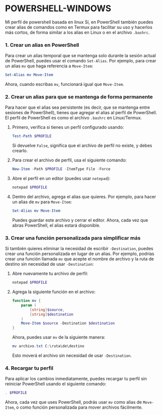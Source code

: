 # POWERSHELL-WINDOWS
Mi perfil de powershell basada en linux
Sí, en PowerShell también puedes crear alias de comandos como en Termux para facilitar su uso y hacerlos más cortos, de forma similar a los alias en Linux o en el archivo `.bashrc`.

### 1. Crear un alias en PowerShell

Para crear un alias temporal que se mantenga solo durante la sesión actual de PowerShell, puedes usar el comando `Set-Alias`. Por ejemplo, para crear un alias `mv` que haga referencia a `Move-Item`:

```powershell
Set-Alias mv Move-Item
```

Ahora, cuando escribas `mv`, funcionará igual que `Move-Item`.

### 2. Crear un alias para que se mantenga de forma permanente

Para hacer que el alias sea persistente (es decir, que se mantenga entre sesiones de PowerShell), tienes que agregar el alias al perfil de PowerShell. El perfil de PowerShell es como el archivo `.bashrc` en Linux/Termux.

1. Primero, verifica si tienes un perfil configurado usando:

   ```powershell
   Test-Path $PROFILE
   ```

   Si devuelve `False`, significa que el archivo de perfil no existe, y debes crearlo.

2. Para crear el archivo de perfil, usa el siguiente comando:

   ```powershell
   New-Item -Path $PROFILE -ItemType File -Force
   ```

3. Abre el perfil en un editor (puedes usar `notepad`):

   ```powershell
   notepad $PROFILE
   ```

4. Dentro del archivo, agrega el alias que quieres. Por ejemplo, para hacer un alias de `mv` para `Move-Item`:

   ```powershell
   Set-Alias mv Move-Item
   ```

   Puedes guardar este archivo y cerrar el editor. Ahora, cada vez que abras PowerShell, el alias estará disponible.

### 3. Crear una función personalizada para simplificar más

Si también quieres eliminar la necesidad de escribir `-Destination`, puedes crear una función personalizada en lugar de un alias. Por ejemplo, podrías crear una función llamada `mv` que acepte el nombre de archivo y la ruta de destino sin necesidad de usar `-Destination`:

1. Abre nuevamente tu archivo de perfil:

   ```powershell
   notepad $PROFILE
   ```

2. Agrega la siguiente función en el archivo:

   ```powershell
   function mv {
       param (
           [string]$source,
           [string]$destination
       )
       Move-Item $source -Destination $destination
   }
   ```

   Ahora, puedes usar `mv` de la siguiente manera:

   ```powershell
   mv archivo.txt C:\ruta\de\destino
   ```

   Esto moverá el archivo sin necesidad de usar `-Destination`.

### 4. Recargar tu perfil

Para aplicar los cambios inmediatamente, puedes recargar tu perfil sin reiniciar PowerShell usando el siguiente comando:

```powershell
. $PROFILE
```

Ahora, cada vez que uses PowerShell, podrás usar `mv` como alias de `Move-Item`, o como función personalizada para mover archivos fácilmente.
